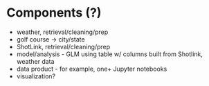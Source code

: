 # Components (?)

- weather, retrieval/cleaning/prep
- golf course -> city/state
- ShotLink, retrieval/cleaning/prep
- model/analysis - GLM using table w/ columns built from Shotlink, weather data
- data product - for example, one+ Jupyter notebooks
- visualization?
